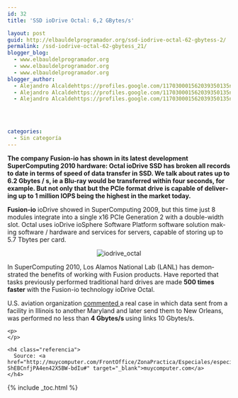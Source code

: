 ```yaml
---
id: 32
title: 'SSD ioDrive Octal: 6,2 GBytes/s'

layout: post
guid: http://elbauldelprogramador.org/ssd-iodrive-octal-62-gbytess-2/
permalink: /ssd-iodrive-octal-62-gbytess_21/
blogger_blog:
  - www.elbauldelprogramador.org
  - www.elbauldelprogramador.org
  - www.elbauldelprogramador.org
blogger_author:
  - Alejandro Alcaldehttps://profiles.google.com/117030001562039350135noreply@blogger.com
  - Alejandro Alcaldehttps://profiles.google.com/117030001562039350135noreply@blogger.com
  - Alejandro Alcaldehttps://profiles.google.com/117030001562039350135noreply@blogger.com

  
  
  
categories:
  - Sin categoría
---
```

<div lang="en">
  <strong>The company Fusion-io has shown in its latest development SuperComputing 2010 hardware: Octal ioDrive SSD has broken all records to date in terms of speed of data transfer in SSD. We talk about rates up to 6.2 Gbytes / s, ie a Blu-ray would be transferred within four seconds, for example. But not only that but the PCIe format drive is capable of delivering up to 1 million IOPS being the highest in the market today.</strong></p> 
  
  <p>
    <strong>Fusion-io</strong> ioDrive showed in SuperComputing 2009, but this time just 8 modules integrate into a single x16 PCIe Generation 2 with a double-width slot. Octal uses ioDrive ioSphere Software Platform software solution making software / hardware and services for servers, capable of storing up to 5.7 Tbytes per card.
  </p>
  
  <p style="text-align: center;">
    <img src="https://4.bp.blogspot.com/_IlK2pNFFgGM/TOjwkIrLpjI/AAAAAAAAAE4/wSfF8q7Yzy8/s1600/iodrive_octal.JPG" alt="iodrive_octal" />
  </p>
  
  <p>
    In SuperComputing 2010, Los Alamos National Lab (LANL) has demonstrated the benefits of working with Fusion products. Have reported that tasks previously performed traditional hard drives are made <strong> 500 times faster </strong> with the Fusion-io technology ioDrive Octal.
  </p>
  
  <p>
    U.S. aviation organization <a href="http://www.dvhardware.net/article46622.html" target="_blank"> commented </a> a real case in which data sent from a facility in Illinois to another Maryland and later send them to New Orleans, was performed no less than <strong> 4 Gbytes/s </strong> using links 10 Gbytes/s.</div> 
    
    <p>
    </p>
    
    <h4 class="referencia">
      Source: <a href="http://muycomputer.com/FrontOffice/ZonaPractica/Especiales/especialDet/_wE9ERk2XxDAFrrvfQ2JWaU1Rk_6PXSz6dnyQZOI-ShEBCnfjPA4en42X5BW-bdIu#" target="_blank">muycomputer.com</a>
    </h4>
    
    

{% include _toc.html %}
